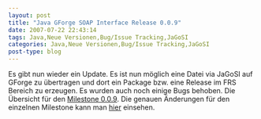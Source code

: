 ```yaml
---
layout: post
title: "Java GForge SOAP Interface Release 0.0.9"
date: 2007-07-22 22:43:14
tags: Java,Neue Versionen,Bug/Issue Tracking,JaGoSI
categories: Java,Neue Versionen,Bug/Issue Tracking,JaGoSI
post-type: blog
---
```

Es gibt nun  wieder ein Update. Es ist nun möglich eine Datei via JaGoSI auf GForge zu übertragen und dort ein Package bzw. eine Release im FRS Bereich 
zu erzeugen. Es wurden auch noch einige Bugs behoben. Die Übersicht für den 
[Milestone 0.0.9](http://jagosi.soebes.de/milestone/Milestone%200.0.9). Die genauen Änderungen für den einzelnen 
Milestone kann man [hier](http://jagosi.soebes.de/query?status=closed&milestone=Milestone+0.0.9) einsehen.

